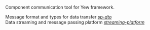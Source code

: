 Component communication tool for Yew framework. 
 
Message format and types for data transfer *[sp-dto](https://github.com/astromq/streaming-platform/tree/master/sp-dto)*  
Data streaming and message passing platform *[streaming-platform](https://github.com/astromq/streaming-platform/tree/master/streaming-platform)*